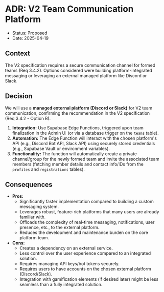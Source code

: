 # ADR: V2 Team Communication Platform

* Status: Proposed
* Date: 2025-04-19

## Context

The V2 specification requires a secure communication channel for formed teams (Req 3.4.2). Options considered were building platform-integrated messaging or leveraging an external managed platform like Discord or Slack.

## Decision

We will use a **managed external platform (Discord or Slack)** for V2 team communication, confirming the recommendation in the V2 specification (Req 3.4.2 - Option B).
1.  **Integration:** Use Supabase Edge Functions, triggered upon team finalization in the Admin UI (or via a database trigger on the `teams` table).
2.  **Automation:** The Edge Function will interact with the chosen platform's API (e.g., Discord Bot API, Slack API) using securely stored credentials (e.g., Supabase Vault or environment variables).
3.  **Functionality:** The function will automatically create a private channel/group for the newly formed team and invite the associated team members (fetching member details and contact info/IDs from the `profiles` and `registrations` tables).

## Consequences

*   **Pros:**
    *   Significantly faster implementation compared to building a custom messaging system.
    *   Leverages robust, feature-rich platforms that many users are already familiar with.
    *   Offloads the complexity of real-time messaging, notifications, user presence, etc., to the external platform.
    *   Reduces the development and maintenance burden on the core platform team.
*   **Cons:**
    *   Creates a dependency on an external service.
    *   Less control over the user experience compared to an integrated solution.
    *   Requires managing API keys/bot tokens securely.
    *   Requires users to have accounts on the chosen external platform (Discord/Slack).
    *   Integration with gamification elements (if desired later) might be less seamless than a fully integrated solution.
